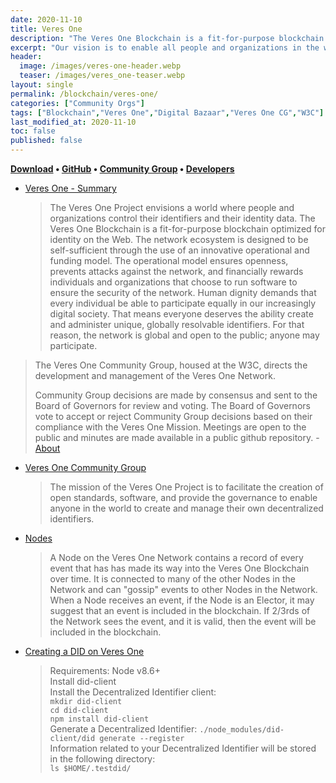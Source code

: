```yaml
---
date: 2020-11-10
title: Veres One
description: "The Veres One Blockchain is a fit-for-purpose blockchain optimized for identity on the Web."
excerpt: "Our vision is to enable all people and organizations in the world to create and own their online identifiers, control their identity data and with whom they share that data."
header: 
  image: /images/veres-one-header.webp
  teaser: /images/veres_one-teaser.webp
layout: single
permalink: /blockchain/veres-one/
categories: ["Community Orgs"]
tags: ["Blockchain","Veres One","Digital Bazaar","Veres One CG","W3C"]
last_modified_at: 2020-11-10
toc: false
published: false
---
```


**[Download](https://nodejs.org/en/download/) • [GitHub](https://github.com/veres-one/) • [Community Group](https://www.w3.org/community/veres-one/) • [Developers](https://veres.one/developers/)**


* [Veres One - Summary](https://veres.one/summary/)
  > The Veres One Project envisions a world where people and organizations control their identifiers and their identity data. The Veres One Blockchain is a fit-for-purpose blockchain optimized for identity on the Web. The network ecosystem is designed to be self-sufficient through the use of an innovative operational and funding model. The operational model ensures openness, prevents attacks against the network, and financially rewards individuals and organizations that choose to run software to ensure the security of the network. Human dignity demands that every individual be able to participate equally in our increasingly digital society. That means everyone deserves the ability create and administer unique, globally resolvable identifiers. For that reason, the network is global and open to the public; anyone may participate.

> The Veres One Community Group, housed at the W3C, directs the development and management of the Veres One Network.
> 
> Community Group decisions are made by consensus and sent to the Board of Governors for review and voting. The Board of Governors vote to accept or reject Community Group decisions based on their compliance with the Veres One Mission. Meetings are open to the public and minutes are made available in a public github repository. - [About](https://veres.one/about/)

* [Veres One Community Group](https://www.w3.org/community/veres-one/)
  > The mission of the Veres One Project is to facilitate the creation of open standards, software, and provide the governance to enable anyone in the world to create and manage their own decentralized identifiers.

* [Nodes](https://veres.one/)
  > A Node on the Veres One Network contains a record of every event that has has made its way into the Veres One Blockchain over time. It is connected to many of the other Nodes in the Network and can "gossip" events to other Nodes in the Network. When a Node receives an event, if the Node is an Elector, it may suggest that an event is included in the blockchain. If 2/3rds of the Network sees the event, and it is valid, then the event will be included in the blockchain.

* [Creating a DID on Veres One](https://veres.one/download/)
  > Requirements: Node v8.6+\
  > Install did-client\
  > Install the Decentralized Identifier client:\
  > `mkdir did-client`\
  > `cd did-client`\
  > `npm install did-client`\
  > Generate a Decentralized Identifier:
  > `./node_modules/did-client/did generate --register`\
  > Information related to your Decentralized Identifier will be stored in the following directory:\
  > `ls $HOME/.testdid/`


